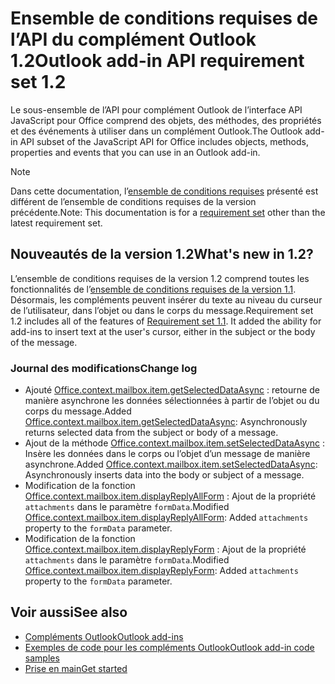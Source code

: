 # <a name="outlook-add-in-api-requirement-set-12"></a><span data-ttu-id="afd18-101">Ensemble de conditions requises de l’API du complément Outlook 1.2</span><span class="sxs-lookup"><span data-stu-id="afd18-101">Outlook add-in API requirement set 1.2</span></span>

<span data-ttu-id="afd18-102">Le sous-ensemble de l’API pour complément Outlook de l’interface API JavaScript pour Office comprend des objets, des méthodes, des propriétés et des événements à utiliser dans un complément Outlook.</span><span class="sxs-lookup"><span data-stu-id="afd18-102">The Outlook add-in API subset of the JavaScript API for Office includes objects, methods, properties and events that you can use in an Outlook add-in.</span></span>

> [!NOTE]
> <span data-ttu-id="afd18-103">Dans cette documentation, l’[ensemble de conditions requises](/office/dev/add-ins/reference/requirement-sets/outlook-api-requirement-sets) présenté est différent de l’ensemble de conditions requises de la version précédente.</span><span class="sxs-lookup"><span data-stu-id="afd18-103">Note: This documentation is for a [requirement set](/office/dev/add-ins/reference/requirement-sets/outlook-api-requirement-sets) other than the latest requirement set.</span></span> 

## <a name="whats-new-in-12"></a><span data-ttu-id="afd18-104">Nouveautés de la version 1.2</span><span class="sxs-lookup"><span data-stu-id="afd18-104">What's new in 1.2?</span></span>

<span data-ttu-id="afd18-p101">L’ensemble de conditions requises de la version 1.2 comprend toutes les fonctionnalités de l’[ensemble de conditions requises de la version 1.1](../requirement-set-1.1/outlook-requirement-set-1.1.md). Désormais, les compléments peuvent insérer du texte au niveau du curseur de l’utilisateur, dans l’objet ou dans le corps du message.</span><span class="sxs-lookup"><span data-stu-id="afd18-p101">Requirement set 1.2 includes all of the features of [Requirement set 1.1](../requirement-set-1.1/outlook-requirement-set-1.1.md). It added the ability for add-ins to insert text at the user's cursor, either in the subject or the body of the message.</span></span>

### <a name="change-log"></a><span data-ttu-id="afd18-107">Journal des modifications</span><span class="sxs-lookup"><span data-stu-id="afd18-107">Change log</span></span>

- <span data-ttu-id="afd18-108">Ajouté [Office.context.mailbox.item.getSelectedDataAsync](office.context.mailbox.item.md#getselecteddataasynccoerciontype-options-callback--string) : retourne de manière asynchrone les données sélectionnées à partir de l’objet ou du corps du message.</span><span class="sxs-lookup"><span data-stu-id="afd18-108">Added [Office.context.mailbox.item.getSelectedDataAsync](office.context.mailbox.item.md#getselecteddataasynccoerciontype-options-callback--string): Asynchronously returns selected data from the subject or body of a message.</span></span>
- <span data-ttu-id="afd18-109">Ajout de la méthode [Office.context.mailbox.item.setSelectedDataAsync](office.context.mailbox.item.md#setselecteddataasyncdata-options-callback) : Insère les données dans le corps ou l’objet d’un message de manière asynchrone.</span><span class="sxs-lookup"><span data-stu-id="afd18-109">Added [Office.context.mailbox.item.setSelectedDataAsync](office.context.mailbox.item.md#setselecteddataasyncdata-options-callback): Asynchronously inserts data into the body or subject of a message.</span></span>
- <span data-ttu-id="afd18-110">Modification de la fonction [Office.context.mailbox.item.displayReplyAllForm](office.context.mailbox.item.md#displayreplyallformformdata) : Ajout de la propriété `attachments` dans le paramètre `formData`.</span><span class="sxs-lookup"><span data-stu-id="afd18-110">Modified [Office.context.mailbox.item.displayReplyAllForm](office.context.mailbox.item.md#displayreplyallformformdata): Added `attachments` property to the `formData` parameter.</span></span>
- <span data-ttu-id="afd18-111">Modification de la fonction [Office.context.mailbox.item.displayReplyForm](office.context.mailbox.item.md#displayreplyformformdata) : Ajout de la propriété `attachments` dans le paramètre `formData`.</span><span class="sxs-lookup"><span data-stu-id="afd18-111">Modified [Office.context.mailbox.item.displayReplyForm](office.context.mailbox.item.md#displayreplyformformdata): Added `attachments` property to the `formData` parameter.</span></span>

## <a name="see-also"></a><span data-ttu-id="afd18-112">Voir aussi</span><span class="sxs-lookup"><span data-stu-id="afd18-112">See also</span></span>

- [<span data-ttu-id="afd18-113">Compléments Outlook</span><span class="sxs-lookup"><span data-stu-id="afd18-113">Outlook add-ins</span></span>](https://docs.microsoft.com/outlook/add-ins/)
- [<span data-ttu-id="afd18-114">Exemples de code pour les compléments Outlook</span><span class="sxs-lookup"><span data-stu-id="afd18-114">Outlook add-in code samples</span></span>](https://developer.microsoft.com/outlook/gallery/?filterBy=Outlook,Samples,Add-ins)
- [<span data-ttu-id="afd18-115">Prise en main</span><span class="sxs-lookup"><span data-stu-id="afd18-115">Get started</span></span>](https://docs.microsoft.com/outlook/add-ins/quick-start)
